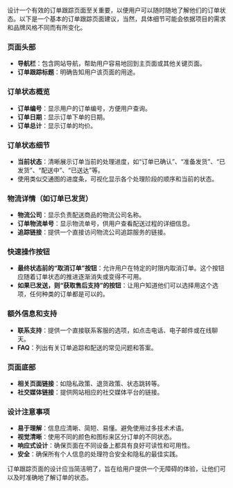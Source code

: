 设计一个有效的订单跟踪页面至关重要，以便用户可以随时随地了解他们的订单状态。以下是一个基本的订单跟踪页面建议，当然，具体细节可能会依据项目的需求和品牌风格不同而有所变化。

### 页面头部
- **导航栏**：包含网站导航，帮助用户容易地回到主页面或其他关键页面。
- **订单跟踪标题**：明确告知用户该页面的用途。

### 订单状态概览
- **订单编号**：显示用户的订单编号，方便用户查询。
- **订单日期**：显示订单下单的日期。
- **订单总计**：显示订单的均价。

### 订单状态细节
- **当前状态**：清晰展示订单当前的处理进度，如“订单已确认”、“准备发货”、“已发货”、“配送中”、“已送达”等。
- 使用类似交通图的进度条，可视化显示各个处理阶段的顺序和当前的状态。

### 物流详情（如订单已发货）
- **物流公司**：显示负责配送商品的物流公司名称。
- **订单物流单号**：显示物流单号，供用户查看配送过程的详细信息。
- **追踪链接**：提供一个直接访问物流公司追踪服务的链接。

### 快速操作按钮
- **最终状态前的“取消订单”按钮**：允许用户在特定的时限内取消订单。这个按钮应随着订单状态的推进逐渐消失或变得不可用。
- **如果已发送，则“获取售后支持”的按钮**：让用户知道他们可以选择用这个选项，任何种类的订单都是可以的。

### 额外信息和支持
- **联系支持**：提供一个直接联系客服的选项，如点击电话、电子邮件或在线聊天。
- **FAQ**：列出有关订单追踪和配送的常见问题和答案。

### 页面底部
- **相关页面链接**：如隐私政策、退货政策、状态跳转等。
- **社交媒体链接**：提供网站相应的社交媒体平台的链接。

### 设计注意事项
- **易于理解**：信息应清晰、简短、易懂。避免使用过多技术术语。
- **视觉清晰**：使用不同的颜色和图标来区分订单的不同状态。
- **响应式设计**：确保页面在不同设备上都具有良好可读性和可用性。
- **安全**：确保所有个人信息的处理符合安全和隐私的最佳实践。

订单跟踪页面的设计应当简洁明了，旨在给用户提供一个无障碍的体验，让他们可以及时准确地了解订单的状态。